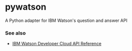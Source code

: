 pywatson
========

A Python adapter for IBM Watson's question and answer API

### See also

- [IBM Watson Developer Cloud API Reference](http://www.ibm.com/smarterplanet/us/en/ibmwatson/developercloud/apis/#!/Question_Answer)
